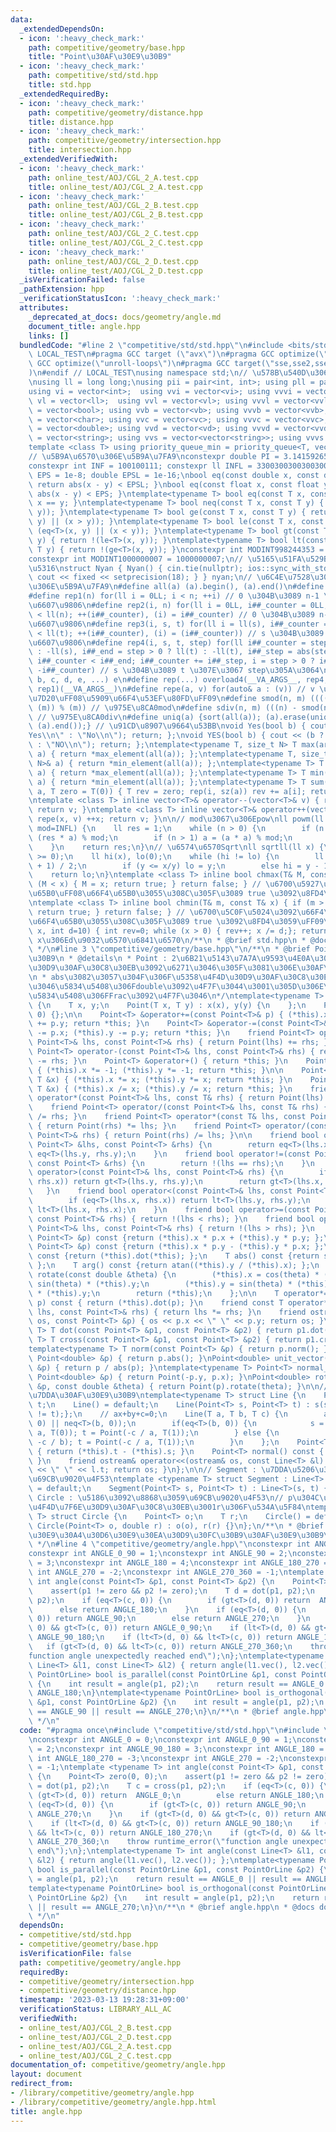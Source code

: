 ```yaml
---
data:
  _extendedDependsOn:
  - icon: ':heavy_check_mark:'
    path: competitive/geometry/base.hpp
    title: "Point\u30AF\u30E9\u30B9"
  - icon: ':heavy_check_mark:'
    path: competitive/std/std.hpp
    title: std.hpp
  _extendedRequiredBy:
  - icon: ':heavy_check_mark:'
    path: competitive/geometry/distance.hpp
    title: distance.hpp
  - icon: ':heavy_check_mark:'
    path: competitive/geometry/intersection.hpp
    title: intersection.hpp
  _extendedVerifiedWith:
  - icon: ':heavy_check_mark:'
    path: online_test/AOJ/CGL_2_A.test.cpp
    title: online_test/AOJ/CGL_2_A.test.cpp
  - icon: ':heavy_check_mark:'
    path: online_test/AOJ/CGL_2_B.test.cpp
    title: online_test/AOJ/CGL_2_B.test.cpp
  - icon: ':heavy_check_mark:'
    path: online_test/AOJ/CGL_2_C.test.cpp
    title: online_test/AOJ/CGL_2_C.test.cpp
  - icon: ':heavy_check_mark:'
    path: online_test/AOJ/CGL_2_D.test.cpp
    title: online_test/AOJ/CGL_2_D.test.cpp
  _isVerificationFailed: false
  _pathExtension: hpp
  _verificationStatusIcon: ':heavy_check_mark:'
  attributes:
    _deprecated_at_docs: docs/geometry/angle.md
    document_title: angle.hpp
    links: []
  bundledCode: "#line 2 \"competitive/std/std.hpp\"\n#include <bits/stdc++.h>\n#ifndef\
    \ LOCAL_TEST\n#pragma GCC target (\"avx\")\n#pragma GCC optimize(\"O3\")\n#pragma\
    \ GCC optimize(\"unroll-loops\")\n#pragma GCC target(\"sse,sse2,sse3,ssse3,sse4,popcnt,abm,mmx,avx,tune=native\"\
    )\n#endif // LOCAL_TEST\nusing namespace std;\n// \u578B\u540D\u306E\u77ED\u7E2E\
    \nusing ll = long long;\nusing pii = pair<int, int>; using pll = pair<ll, ll>;\n\
    using vi = vector<int>;  using vvi = vector<vi>; using vvvi = vector<vvi>;\nusing\
    \ vl = vector<ll>;  using vvl = vector<vl>; using vvvl = vector<vvl>;\nusing vb\
    \ = vector<bool>; using vvb = vector<vb>; using vvvb = vector<vvb>;\nusing vc\
    \ = vector<char>; using vvc = vector<vc>; using vvvc = vector<vvc>;\nusing vd\
    \ = vector<double>; using vvd = vector<vd>; using vvvd = vector<vvd>;\nusing vs\
    \ = vector<string>; using vvs = vector<vector<string>>; using vvvs = vector<vector<vector<string>>>;\n\
    template <class T> using priority_queue_min = priority_queue<T, vector<T>, greater<T>>;\n\
    // \u5B9A\u6570\u306E\u5B9A\u7FA9\nconstexpr double PI = 3.14159265358979323;\n\
    constexpr int INF = 100100111; constexpr ll INFL = 3300300300300300491LL;\nfloat\
    \ EPS = 1e-8; double EPSL = 1e-16;\nbool eq(const double x, const double y) {\
    \ return abs(x - y) < EPSL; }\nbool eq(const float x, const float y) { return\
    \ abs(x - y) < EPS; }\ntemplate<typename T> bool eq(const T x, const T y) { return\
    \ x == y; }\ntemplate<typename T> bool neq(const T x, const T y) { return !(eq<T>(x,\
    \ y)); }\ntemplate<typename T> bool ge(const T x, const T y) { return (eq<T>(x,\
    \ y) || (x > y)); }\ntemplate<typename T> bool le(const T x, const T y) { return\
    \ (eq<T>(x, y) || (x < y)); }\ntemplate<typename T> bool gt(const T x, const T\
    \ y) { return !(le<T>(x, y)); }\ntemplate<typename T> bool lt(const T x, const\
    \ T y) { return !(ge<T>(x, y)); }\nconstexpr int MODINT998244353 = 998244353;\n\
    constexpr int MODINT1000000007 = 1000000007;\n// \u5165\u51FA\u529B\u9AD8\u901F\
    \u5316\nstruct Nyan { Nyan() { cin.tie(nullptr); ios::sync_with_stdio(false);\
    \ cout << fixed << setprecision(18); } } nyan;\n// \u6C4E\u7528\u30DE\u30AF\u30ED\
    \u306E\u5B9A\u7FA9\n#define all(a) (a).begin(), (a).end()\n#define sz(x) ((int)(x).size())\n\
    #define rep1(n) for(ll i = 0LL; i < n; ++i) // 0 \u304B\u3089 n-1 \u307E\u3067\
    \u6607\u9806\n#define rep2(i, n) for(ll i = 0LL, i##_counter = 0LL; i##_counter\
    \ < ll(n); ++(i##_counter), (i) = i##_counter) // 0 \u304B\u3089 n-1 \u307E\u3067\
    \u6607\u9806\n#define rep3(i, s, t) for(ll i = ll(s), i##_counter = ll(s); i##_counter\
    \ < ll(t); ++(i##_counter), (i) = (i##_counter)) // s \u304B\u3089 t \u307E\u3067\
    \u6607\u9806\n#define rep4(i, s, t, step) for(ll i##_counter = step > 0 ? ll(s)\
    \ : -ll(s), i##_end = step > 0 ? ll(t) : -ll(t), i##_step = abs(step), i = ll(s);\
    \ i##_counter < i##_end; i##_counter += i##_step, i = step > 0 ? i##_counter :\
    \ -i##_counter) // s \u304B\u3089 t \u307E\u3067 step\u305A\u3064\n#define overload4(a,\
    \ b, c, d, e, ...) e\n#define rep(...) overload4(__VA_ARGS__, rep4, rep3, rep2,\
    \ rep1)(__VA_ARGS__)\n#define repe(a, v) for(auto& a : (v)) // v \u306E\u5168\u8981\
    \u7D20\uFF08\u5909\u66F4\u53EF\u80FD\uFF09\n#define smod(n, m) ((((n) % (m)) +\
    \ (m)) % (m)) // \u975E\u8CA0mod\n#define sdiv(n, m) (((n) - smod(n, m)) / (m))\
    \ // \u975E\u8CA0div\n#define uniq(a) {sort(all(a)); (a).erase(unique(all(a)),\
    \ (a).end());} // \u91CD\u8907\u9664\u53BB\nvoid Yes(bool b) { cout << (b ? \"\
    Yes\\n\" : \"No\\n\"); return; };\nvoid YES(bool b) { cout << (b ? \"YES\\n\"\
    \ : \"NO\\n\"); return; };\ntemplate<typename T, size_t N> T max(array<T, N>&\
    \ a) { return *max_element(all(a)); };\ntemplate<typename T, size_t N> T min(array<T,\
    \ N>& a) { return *min_element(all(a)); };\ntemplate<typename T> T max(vector<T>&\
    \ a) { return *max_element(all(a)); };\ntemplate<typename T> T min(vector<T>&\
    \ a) { return *min_element(all(a)); };\ntemplate<typename T> T sum(vector<T>&\
    \ a, T zero = T(0)) { T rev = zero; rep(i, sz(a)) rev += a[i]; return rev; };\n\
    \ntemplate <class T> inline vector<T>& operator--(vector<T>& v) { repe(x, v) --x;\
    \ return v; }\ntemplate <class T> inline vector<T>& operator++(vector<T>& v) {\
    \ repe(x, v) ++x; return v; }\n\n// mod\u3067\u306Epow\nll powm(ll a, ll n, ll\
    \ mod=INFL) {\n    ll res = 1;\n    while (n > 0) {\n        if (n & 1) res =\
    \ (res * a) % mod;\n        if (n > 1) a = (a * a) % mod;\n        n >>= 1;\n\
    \    }\n    return res;\n}\n// \u6574\u6570Sqrt\nll sqrtll(ll x) {\n    assert(x\
    \ >= 0);\n    ll hi(x), lo(0);\n    while (hi != lo) {\n        ll y = (hi + lo\
    \ + 1) / 2;\n        if (y <= x/y) lo = y;\n        else hi = y - 1;\n    }\n\
    \    return lo;\n}\ntemplate <class T> inline bool chmax(T& M, const T& x) { if\
    \ (M < x) { M = x; return true; } return false; } // \u6700\u5927\u5024\u3092\u66F4\
    \u65B0\uFF08\u66F4\u65B0\u3055\u308C\u305F\u3089 true \u3092\u8FD4\u3059\uFF09\
    \ntemplate <class T> inline bool chmin(T& m, const T& x) { if (m > x) { m = x;\
    \ return true; } return false; } // \u6700\u5C0F\u5024\u3092\u66F4\u65B0\uFF08\
    \u66F4\u65B0\u3055\u308C\u305F\u3089 true \u3092\u8FD4\u3059\uFF09\nint digit(ll\
    \ x, int d=10) { int rev=0; while (x > 0) { rev++; x /= d;}; return rev; } //\
    \ x\u306Ed\u9032\u6570\u6841\u6570\n/**\n * @brief std.hpp\n * @docs docs/std/std.md\n\
    \ */\n#line 3 \"competitive/geometry/base.hpp\"\n/**\n * @brief Point\u30AF\u30E9\
    \u30B9\n * @details\n * Point : 2\u6B21\u5143\u7A7A\u9593\u4E0A\u306E\u70B9\u30FB\
    \u30D9\u30AF\u30C8\u30EB\u3092\u6271\u3046\u305F\u3081\u306E\u30AF\u30E9\u30B9\
    \n * abs\u3082\u3057\u304F\u306F\u5358\u4F4D\u30D9\u30AF\u30C8\u30EB\u3092\u4F7F\
    \u3046\u5834\u5408\u306Fdouble\u3092\u4F7F\u3044\u3001\u305D\u306E\u4ED6\u306E\
    \u5834\u5408\u306FFrac\u3092\u4F7F\u3046\n*/\ntemplate<typename T> struct Point\
    \ {\n    T x, y;\n    Point(T x, T y) : x(x), y(y) {\n    };\n    Point() : Point(0,\
    \ 0) {};\n\n    Point<T> &operator+=(const Point<T>& p) { (*this).x += p.x; (*this).y\
    \ += p.y; return *this; }\n    Point<T> &operator-=(const Point<T>& p) { (*this).x\
    \ -= p.x; (*this).y -= p.y; return *this; }\n    friend Point<T> operator+(const\
    \ Point<T>& lhs, const Point<T>& rhs) { return Point(lhs) += rhs; }\n    friend\
    \ Point<T> operator-(const Point<T>& lhs, const Point<T>& rhs) { return Point(lhs)\
    \ -= rhs; }\n    Point<T> &operator+() { return *this; }\n    Point<T> &operator-()\
    \ { (*this).x *= -1; (*this).y *= -1; return *this; }\n\n    Point<T> &operator*=(const\
    \ T &x) { (*this).x *= x; (*this).y *= x; return *this; }\n    Point<T> &operator/=(const\
    \ T &x) { (*this).x /= x; (*this).y /= x; return *this; }\n    friend Point<T>\
    \ operator*(const Point<T>& lhs, const T& rhs) { return Point(lhs) *= rhs; }\n\
    \    friend Point<T> operator/(const Point<T>& lhs, const T& rhs) { return Point(lhs)\
    \ /= rhs; }\n    friend Point<T> operator*(const T& lhs, const Point<T>& rhs)\
    \ { return Point(rhs) *= lhs; }\n    friend Point<T> operator/(const T& lhs, const\
    \ Point<T>& rhs) { return Point(rhs) /= lhs; }\n\n    friend bool operator==(const\
    \ Point<T> &lhs, const Point<T> &rhs) {\n        return eq<T>(lhs.x, rhs.x) &&\
    \ eq<T>(lhs.y, rhs.y);\n    }\n    friend bool operator!=(const Point<T> &lhs,\
    \ const Point<T> &rhs) {\n        return !(lhs == rhs);\n    }\n    friend bool\
    \ operator>(const Point<T>& lhs, const Point<T>& rhs) {\n        if (eq<T>(lhs.x,\
    \ rhs.x)) return gt<T>(lhs.y, rhs.y);\n        return gt<T>(lhs.x, rhs.x);\n \
    \   }\n    friend bool operator<(const Point<T>& lhs, const Point<T>& rhs) {\n\
    \        if (eq<T>(lhs.x, rhs.x)) return lt<T>(lhs.y, rhs.y);\n        return\
    \ lt<T>(lhs.x, rhs.x);\n    }\n    friend bool operator>=(const Point<T>& lhs,\
    \ const Point<T>& rhs) { return !(lhs < rhs); }\n    friend bool operator<=(const\
    \ Point<T>& lhs, const Point<T>& rhs) { return !(lhs > rhs); }\n    T dot(const\
    \ Point<T> &p) const {return (*this).x * p.x + (*this).y * p.y; };\n    T cross(const\
    \ Point<T> &p) const {return (*this).x * p.y - (*this).y * p.x; };\n    T norm()\
    \ const {return (*this).dot(*this); };\n    T abs() const {return sqrt((*this).norm());\
    \ };\n    T arg() const {return atan((*this).y / (*this).x); };\n    Point<T>\
    \ rotate(const double &theta) {\n        (*this).x = cos(theta) * (*this).x -\
    \ sin(theta) * (*this).y;\n        (*this).y = sin(theta) * (*this).x + cos(theta)\
    \ * (*this).y;\n        return (*this);\n    };\n\n    T operator*=(const Point<T>&\
    \ p) const { return (*this).dot(p); }\n    friend const T operator*(const Point<T>&\
    \ lhs, const Point<T>& rhs) { return lhs *= rhs; }\n    friend ostream& operator<<(ostream&\
    \ os, const Point<T> &p) { os << p.x << \" \" << p.y; return os; }\n};\n\ntemplate<typename\
    \ T> T dot(const Point<T> &p1, const Point<T> &p2) { return p1.dot(p2); }\ntemplate<typename\
    \ T> T cross(const Point<T> &p1, const Point<T> &p2) { return p1.cross(p2); }\n\
    template<typename T> T norm(const Point<T> &p) { return p.norm(); }\ndouble abs(const\
    \ Point<double> &p) { return p.abs(); }\nPoint<double> unit_vector(const Point<double>\
    \ &p) { return p / abs(p); }\ntemplate<typename T> Point<T> normal_vector(const\
    \ Point<double> &p) { return Point(-p.y, p.x); }\nPoint<double> rotate(const Point<double>\
    \ &p, const double &theta) { return Point(p).rotate(theta); }\n\n// Line : \u76F4\
    \u7DDA\u30AF\u30E9\u30B9\ntemplate<typename T> struct Line {\n    Point<T> s,\
    \ t;\n    Line() = default;\n    Line(Point<T> s, Point<T> t) : s(s), t(t) {assert(s\
    \ != t);};\n    // ax+by+c=0;\n    Line(T a, T b, T c) {\n        assert(neq<T>(a,\
    \ 0) || neq<T>(b, 0));\n        if(eq<T>(b, 0)) {\n            s = Point(-c /\
    \ a, T(0)); t = Point(-c / a, T(1));\n        } else {\n            s = Point(T(0),\
    \ -c / b); t = Point(-c / a, T(1));\n        }\n    };\n    Point<T> vec() const\
    \ { return (*this).t - (*this).s; }\n    Point<T> normal() const { return normal_vector((*this).vec());\
    \ }\n    friend ostream& operator<<(ostream& os, const Line<T> &l) { os << l.s\
    \ << \" \" << l.t; return os; }\n};\n\n// Segment : \u7DDA\u5206\u3092\u8868\u3059\
    \u69CB\u9020\u4F53\ntemplate <typename T> struct Segment : Line<T> {\n    Segment()\
    \ = default;\n    Segment(Point<T> s, Point<T> t) : Line<T>(s, t) {}\n};\n\n//\
    \ Circle : \u5186\u3092\u8868\u3059\u69CB\u9020\u4F53\n// p\u304C\u4E2D\u5FC3\u306E\
    \u4F4D\u7F6E\u30D9\u30AF\u30C8\u30EB\u3001r\u306F\u534A\u5F84\ntemplate<typename\
    \ T> struct Circle {\n    Point<T> o;\n    T r;\n    Circle() = default;\n   \
    \ Circle(Point<T> o, double r) : o(o), r(r) {}\n};\n/**\n * @brief \u5E7E\u4F55\
    \u30E9\u30A4\u30D6\u30E9\u30EA\u30D9\u30FC\u30B9\u30AF\u30E9\u30B9\n * @docs docs/geometry/base.md\n\
    \ */\n#line 4 \"competitive/geometry/angle.hpp\"\nconstexpr int ANGLE_0 = 0;\n\
    constexpr int ANGLE_0_90 = 1;\nconstexpr int ANGLE_90 = 2;\nconstexpr int ANGLE_90_180\
    \ = 3;\nconstexpr int ANGLE_180 = 4;\nconstexpr int ANGLE_180_270 = -3;\nconstexpr\
    \ int ANGLE_270 = -2;\nconstexpr int ANGLE_270_360 = -1;\ntemplate <typename T>\
    \ int angle(const Point<T> &p1, const Point<T> &p2) {\n    Point<T> zero(0, 0);\n\
    \    assert(p1 != zero && p2 != zero);\n    T d = dot(p1, p2);\n    T c = cross(p1,\
    \ p2);\n    if (eq<T>(c, 0)) {\n        if (gt<T>(d, 0)) return  ANGLE_0;\n  \
    \      else return ANGLE_180;\n    }\n    if (eq<T>(d, 0)) {\n        if (gt<T>(c,\
    \ 0)) return ANGLE_90;\n        else return ANGLE_270;\n    }\n    if (gt<T>(d,\
    \ 0) && gt<T>(c, 0)) return ANGLE_0_90;\n    if (lt<T>(d, 0) && gt<T>(c, 0)) return\
    \ ANGLE_90_180;\n    if (lt<T>(d, 0) && lt<T>(c, 0)) return ANGLE_180_270;\n \
    \   if (gt<T>(d, 0) && lt<T>(c, 0)) return ANGLE_270_360;\n    throw runtime_error(\"\
    function angle unexpectedly reached end\");\n};\ntemplate<typename T> int angle(const\
    \ Line<T> &l1, const Line<T> &l2) { return angle(l1.vec(), l2.vec()); };\ntemplate<typename\
    \ PointOrLine> bool is_parallel(const PointOrLine &p1, const PointOrLine &p2)\
    \ {\n    int result = angle(p1, p2);\n    return result == ANGLE_0 || result ==\
    \ ANGLE_180;\n}\ntemplate<typename PointOrLine> bool is_orthogonal(const PointOrLine\
    \ &p1, const PointOrLine &p2) {\n    int result = angle(p1, p2);\n    return result\
    \ == ANGLE_90 || result == ANGLE_270;\n}\n/**\n * @brief angle.hpp\n * @docs docs/geometry/angle.md\n\
    \ */\n"
  code: "#pragma once\n#include \"competitive/std/std.hpp\"\n#include \"competitive/geometry/base.hpp\"\
    \nconstexpr int ANGLE_0 = 0;\nconstexpr int ANGLE_0_90 = 1;\nconstexpr int ANGLE_90\
    \ = 2;\nconstexpr int ANGLE_90_180 = 3;\nconstexpr int ANGLE_180 = 4;\nconstexpr\
    \ int ANGLE_180_270 = -3;\nconstexpr int ANGLE_270 = -2;\nconstexpr int ANGLE_270_360\
    \ = -1;\ntemplate <typename T> int angle(const Point<T> &p1, const Point<T> &p2)\
    \ {\n    Point<T> zero(0, 0);\n    assert(p1 != zero && p2 != zero);\n    T d\
    \ = dot(p1, p2);\n    T c = cross(p1, p2);\n    if (eq<T>(c, 0)) {\n        if\
    \ (gt<T>(d, 0)) return  ANGLE_0;\n        else return ANGLE_180;\n    }\n    if\
    \ (eq<T>(d, 0)) {\n        if (gt<T>(c, 0)) return ANGLE_90;\n        else return\
    \ ANGLE_270;\n    }\n    if (gt<T>(d, 0) && gt<T>(c, 0)) return ANGLE_0_90;\n\
    \    if (lt<T>(d, 0) && gt<T>(c, 0)) return ANGLE_90_180;\n    if (lt<T>(d, 0)\
    \ && lt<T>(c, 0)) return ANGLE_180_270;\n    if (gt<T>(d, 0) && lt<T>(c, 0)) return\
    \ ANGLE_270_360;\n    throw runtime_error(\"function angle unexpectedly reached\
    \ end\");\n};\ntemplate<typename T> int angle(const Line<T> &l1, const Line<T>\
    \ &l2) { return angle(l1.vec(), l2.vec()); };\ntemplate<typename PointOrLine>\
    \ bool is_parallel(const PointOrLine &p1, const PointOrLine &p2) {\n    int result\
    \ = angle(p1, p2);\n    return result == ANGLE_0 || result == ANGLE_180;\n}\n\
    template<typename PointOrLine> bool is_orthogonal(const PointOrLine &p1, const\
    \ PointOrLine &p2) {\n    int result = angle(p1, p2);\n    return result == ANGLE_90\
    \ || result == ANGLE_270;\n}\n/**\n * @brief angle.hpp\n * @docs docs/geometry/angle.md\n\
    \ */\n"
  dependsOn:
  - competitive/std/std.hpp
  - competitive/geometry/base.hpp
  isVerificationFile: false
  path: competitive/geometry/angle.hpp
  requiredBy:
  - competitive/geometry/intersection.hpp
  - competitive/geometry/distance.hpp
  timestamp: '2023-03-13 19:28:31+09:00'
  verificationStatus: LIBRARY_ALL_AC
  verifiedWith:
  - online_test/AOJ/CGL_2_B.test.cpp
  - online_test/AOJ/CGL_2_D.test.cpp
  - online_test/AOJ/CGL_2_A.test.cpp
  - online_test/AOJ/CGL_2_C.test.cpp
documentation_of: competitive/geometry/angle.hpp
layout: document
redirect_from:
- /library/competitive/geometry/angle.hpp
- /library/competitive/geometry/angle.hpp.html
title: angle.hpp
---
```

